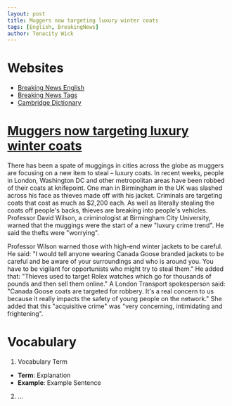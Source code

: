```yaml
---
layout: post
title: Muggers now targeting luxury winter coats
tags: [English, BreakingNews]
author: Tenacity Wick
---
```


# Websites

- [Breaking News English](https://breakingnewsenglish.com/)
- [Breaking News Tags](https://zhouqiang19980220.github.io/tags/#books)
- [Cambridge Dictionary](https://dictionary.cambridge.org/)

# [Muggers now targeting luxury winter coats](https://breakingnewsenglish.com/2401/240108-winter-coat-muggings.html)

There has been a spate of muggings in cities across the globe as muggers are focusing on a new item to steal – luxury coats. In recent weeks, people in London, Washington DC and other metropolitan areas have been robbed of their coats at knifepoint. One man in Birmingham in the UK was slashed across his face as thieves made off with his jacket. Criminals are targeting coats that cost as much as $2,200 each. As well as literally stealing the coats off people's backs, thieves are breaking into people's vehicles. Professor David Wilson, a criminologist at Birmingham City University, warned that the muggings were the start of a new "luxury crime trend". He said the thefts were "worrying".

Professor Wilson warned those with high-end winter jackets to be careful. He said: "I would tell anyone wearing Canada Goose branded jackets to be careful and be aware of your surroundings and who is around you. You have to be vigilant for opportunists who might try to steal them." He added that: "Thieves used to target Rolex watches which go for thousands of pounds and then sell them online." A London Transport spokesperson said: "Canada Goose coats are targeted for robbery. It's a real concern to us because it really impacts the safety of young people on the network." She added that this "acquisitive crime" was "very concerning, intimidating and frightening".

# Vocabulary

1. Vocabulary Term
- **Term**: Explanation
- **Example**: Example Sentence
2. ...


